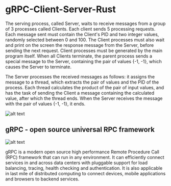 # gRPC-Client-Server-Rust

The serving process, called Server, waits to receive messages from a group of 3 processes called Clients. Each client sends 5 processing requests. Each message sent must contain the Client's PID and two integer values, randomly selected between 0 and 100. The Client processes must also wait and print on the screen the response message from the Server, before sending the next request. Client processes must be generated by the main program itself. When all Clients terminate, the parent process sends a special message to the Server, containing the pair of values {-1, -1}, which causes the Server to terminate.

The Server processes the received messages as follows: it assigns the message to a thread, which extracts the pair of values and the PID of the process. Each thread calculates the product of the pair of input values, and has the task of sending the Client a message containing the calculated value, after which the thread ends. When the Server receives the message with the pair of values {-1, -1}, it ends.

![alt text](https://raw.githubusercontent.com/rnatella/esercizi_linux/master/images/ambiente_locale/server_multithread/un_primo_esempio_di_server_multithread.png)

## gRPC - open source universal RPC framework

![alt text](https://res.cloudinary.com/practicaldev/image/fetch/s--nhFKbrqG--/c_imagga_scale,f_auto,fl_progressive,h_420,q_auto,w_1000/https://dev-to-uploads.s3.amazonaws.com/i/v4vvjnbirspyrhh6usaf.png)

gRPC is a modern open source high performance Remote Procedure Call (RPC) framework that can run in any environment. It can efficiently connect services in and across data centers with pluggable support for load balancing, tracing, health checking and authentication. It is also applicable in last mile of distributed computing to connect devices, mobile applications and browsers to backend services.